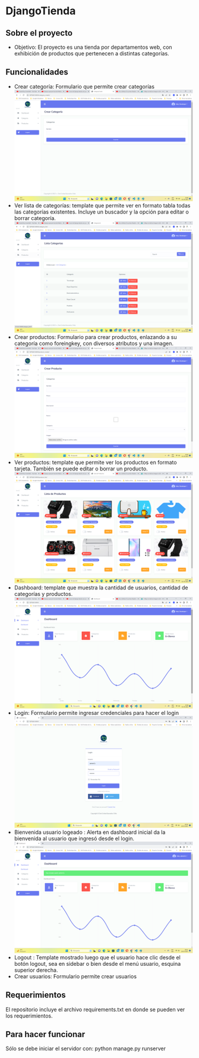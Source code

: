 # DjangoTienda

## Sobre el proyecto

* Objetivo: El proyecto es una tienda por departamentos web, con exhibición de productos que pertenecen a distintas categorías.

## Funcionalidades

* Crear categoría: Formulario que permite crear categorías
![My Image](crearCategoria.png)
* Ver lista de categorías: template que permite ver en formato tabla todas las categorías existentes. Incluye un buscador y la opción para editar o borrar categoría.
![My Image](listaCategorias.png)
* Crear productos: Formulario para crear productos, enlazando a su categoría como foreingkey, con diversos atributos y una imagen.
![My Image](crearProducto.png)
* Ver productos: template que permite ver los productos en formato tarjeta. También se puede editar o borrar un producto.
![My Image](listaProductos.png)
* Dashboard: template que muestra la cantidad de usuarios, cantidad de categorías y productos. 
![My Image](dashboard.png)
* Login: Formulario permite ingresar credenciales para hacer el login
![My Image](login-img.png)
* Bienvenida usuario logeado : Alerta en dashboard inicial da la bienvenida al usuario que ingresó desde el login.
![My Image](bienvenida-logeado.png)
* Logout : Template mostrado luego que el usuario hace clic desde el botón logout, sea en sidebar o bien desde el menú usuario, esquina superior derecha.
* Crear usuarios: Formulario permite crear usuarios

## Requerimientos

El repositorio incluye el archivo requirements.txt en donde se pueden ver los requerimientos.

## Para hacer funcionar

Sólo se debe iniciar el servidor con: python manage.py runserver
